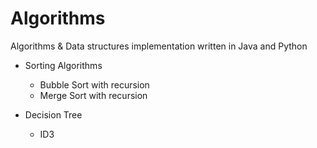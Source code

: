 # Algorithms
Algorithms & Data structures implementation written in Java and Python


* Sorting Algorithms
  * Bubble Sort with recursion
  * Merge Sort with recursion

* Decision Tree
  * ID3